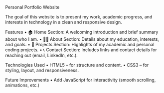 Personal Portfolio Website

The goal of this website is to present my work, academic progress, and interests in technology in a clean and responsive design.

Features
	•	🏠 Home Section: A welcoming introduction and brief summary about who I am.
	•	👨‍🎓 About Section: Details about my education, interests, and goals.
  • 💼 Projects Section: Highlights of my academic and personal coding projects.
  • 📞 Contact Section: Includes links and contact details for reaching out (email, LinkedIn, etc.).

Technologies Used
	•	HTML5 – for structure and content.
	•	CSS3 – for styling, layout, and responsiveness.

  Future Improvements
	•	Add JavaScript for interactivity (smooth scrolling, animations, etc.)
